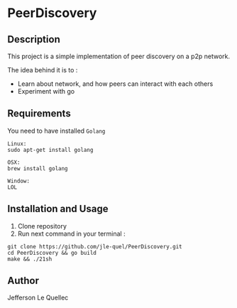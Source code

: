 # PeerDiscovery

## Description

This project is a simple implementation of peer discovery on a p2p network.

The idea behind it is to :
- Learn about network, and how peers can interact with each others
- Experiment with go

## Requirements

You need to have installed `Golang`

```
Linux:
sudo apt-get install golang

OSX:
brew install golang

Window:
LOL
```

## Installation and Usage

1. Clone repository
2. Run next command in your terminal :

```
git clone https://github.com/jle-quel/PeerDiscovery.git
cd PeerDiscovery && go build
make && ./21sh
```

## Author

Jefferson Le Quellec
